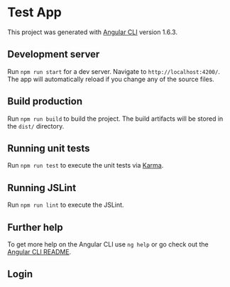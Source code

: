 # Test App

This project was generated with [Angular CLI](https://github.com/angular/angular-cli) version 1.6.3.

## Development server

Run `npm run start` for a dev server. Navigate to `http://localhost:4200/`. The app will automatically reload if you change any of the source files.

## Build production

Run `npm run build` to build the project. The build artifacts will be stored in the `dist/` directory.

## Running unit tests

Run `npm run test` to execute the unit tests via [Karma](https://karma-runner.github.io).

## Running JSLint

Run `npm run lint` to execute the JSLint.

## Further help

To get more help on the Angular CLI use `ng help` or go check out the [Angular CLI README](https://github.com/angular/angular-cli/blob/master/README.md).

## Login 
